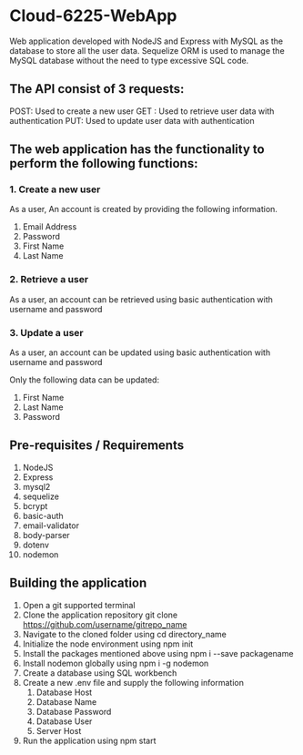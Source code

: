 # Cloud-6225-WebApp

Web application developed with NodeJS and Express with MySQL as the database to store all the user data. Sequelize ORM is used to manage the MySQL database without the need to type excessive SQL code. 

## The API consist of 3 requests: 

POST: Used to create a new user
GET : Used to retrieve user data with authentication
PUT: Used to update user data with authentication

## The web application has the functionality to perform the following functions:

### 1. Create a new user

As a user, An account is created by providing the following information.
1. Email Address
2. Password
3. First Name
4. Last Name

### 2. Retrieve a user

As a user, an account can be retrieved using basic authentication with username and password

### 3. Update a user

As a user, an account can be updated using basic authentication with username and password

Only the following data can be updated:
1. First Name
2. Last Name
3. Password

## Pre-requisites / Requirements

1. NodeJS
2. Express
3. mysql2
4. sequelize
5. bcrypt
6. basic-auth
7. email-validator
8. body-parser
9. dotenv
10. nodemon

## Building the application

1. Open a git supported terminal
2. Clone the application repository 
     git clone https://github.com/username/gitrepo_name
3. Navigate to the cloned folder using 
     cd directory_name
4. Initialize the node environment using
     npm init
5. Install the packages mentioned above using 
     npm i --save packagename
6. Install nodemon globally using
     npm i -g nodemon
7. Create a database using SQL workbench 
8. Create a new .env file and supply the following information
    1. Database Host
    2. Database Name
    3. Database Password
    4. Database User
    5. Server Host
9.  Run the application using
     npm start